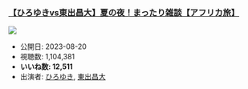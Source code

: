 ### [【ひろゆきvs東出昌大】夏の夜！まったり雑談【アフリカ旅】](https://www.youtube.com/watch?v=yfbTb_WzSTM)
[![](https://img.youtube.com/vi/yfbTb_WzSTM/sddefault.jpg)](https://www.youtube.com/watch?v=yfbTb_WzSTM)
-   公開日: 2023-08-20
-   視聴数: 1,104,381
-   **いいね数: 12,511**
-   出演者: [ひろゆき](/rehacq_fan/people/ひろゆき "wikilink"), [東出昌大](/rehacq_fan/people/東出昌大 "wikilink")
